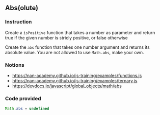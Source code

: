 ## Abs(olute)

### Instruction

Create a `isPositive` function that takes a number as
parameter and return true if the given number is
stricly positive, or false otherwise

Create the `abs` function that takes one number argument
and returns its absolute value.
You are not allowed to use `Math.abs`, make your own.


### Notions

- https://nan-academy.github.io/js-training/examples/functions.js
- https://nan-academy.github.io/js-training/examples/ternary.js
- https://devdocs.io/javascript/global_objects/math/abs


### Code provided
```js
Math.abs = undefined
```
